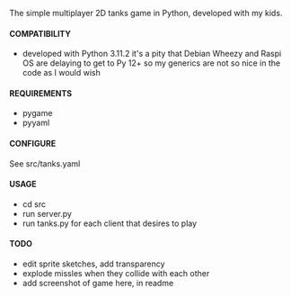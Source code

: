 The simple multiplayer 2D tanks game in Python, developed with my kids.  

#### COMPATIBILITY
- developed with Python 3.11.2
  it's a pity that Debian Wheezy and Raspi OS are delaying to get to Py 12+ so my generics are not so nice in the code as I would wish

#### REQUIREMENTS
- pygame
- pyyaml

#### CONFIGURE
See src/tanks.yaml
        
#### USAGE
- cd src
- run server.py
- run tanks.py for each client that desires to play

#### TODO
- edit sprite sketches, add transparency
- explode missles when they collide with each other
- add screenshot of game here, in readme
